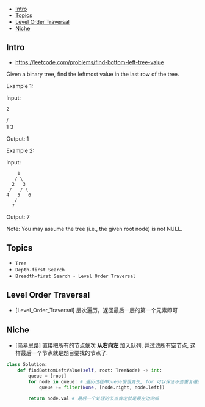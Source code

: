 - [Intro](#intro)
- [Topics](#topics)
- [Level Order Traversal](#level-order-traversal)
- [Niche](#niche)

## Intro

- https://leetcode.com/problems/find-bottom-left-tree-value


Given a binary tree, find the leftmost value in the last row of the tree. 

Example 1:

Input:

    2
   / \
  1   3

Output:
1

  Example 2: 

Input:

        1
       / \
      2   3
     /   / \
    4   5   6
       /
      7

Output:
7

Note:
You may assume the tree (i.e., the given root node) is not NULL.



## Topics

- `Tree`
- `Depth-first Search`
- `Breadth-first Search - Level Order Traversal`


## Level Order Traversal

- [Level_Order_Traversal] 层次遍历，返回最后一层的第一个元素即可


## Niche

- [简易思路] 直接把所有的节点依次 **从右向左** 加入队列, 并过滤所有空节点, 这样最后一个节点就是题目要找的节点了.

```py
class Solution:
    def findBottomLeftValue(self, root: TreeNode) -> int:
        queue = [root]
        for node in queue: # 遍历过程中queue慢慢变长, for 可以保证不会重复遍历
            queue += filter(None, [node.right, node.left])

        return node.val # 最后一个处理的节点肯定就是最左边的嘛
```

